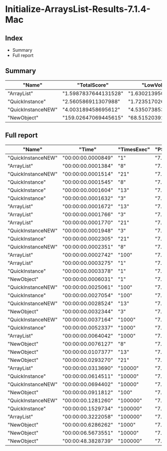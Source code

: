 # Initialize-ArraysList-Results-7.1.4-Mac
## Index
- Summary
- Full report
## Summary
|"Name"|"TotalScore"|"LowVolume"|"HighVolume"|
|---|---|---|---|
|"ArrayList"|"1.5987837644131528"|"1.6302139505760187"|"1.5594960317095699"|
|"QuickInstance"|"2.560586911307988"|"1.7235170267424853"|"3.606924267014866"|
|"QuickInstanceNEW"|"4.003189458695612"|"4.535073853392134"|"3.3383339653249586"|
|"NewObject"|"159.02647069445615"|"68.51520391162987"|"272.165554172989"|
## Full report
|"Name"|"Time"|"TimesExec"|"PSVersion"|"OS"|"CLR"|"WorkSet"|"Max"|"Min"|"Total"|"Assert"|"Score"|
|---|---|---|---|---|---|---|---|---|---|---|---|
|"QuickInstanceNEW"|"00:00:00.0000849"|"1"|"7.1.4"|"Mac"|"CoreCLR"|"0"|"00:00:00.0004876"|"00:00:00.0000314"|"00:00:00.0008494"|"False"|"1"|
|"ArrayList"|"00:00:00.0001384"|"8"|"7.1.4"|"Mac"|"CoreCLR"|"0"|"00:00:00.0007678"|"00:00:00.0000581"|"00:00:00.0013840"|"False"|"1"|
|"QuickInstanceNEW"|"00:00:00.0001514"|"21"|"7.1.4"|"Mac"|"CoreCLR"|"8192"|"00:00:00.0007564"|"00:00:00.0000671"|"00:00:00.0015143"|"False"|"1"|
|"QuickInstance"|"00:00:00.0001545"|"8"|"7.1.4"|"Mac"|"CoreCLR"|"0"|"00:00:00.0007246"|"00:00:00.0000742"|"00:00:00.0015447"|"False"|"1.1163294797687862"|
|"QuickInstance"|"00:00:00.0001604"|"13"|"7.1.4"|"Mac"|"CoreCLR"|"8192"|"00:00:00.0007872"|"00:00:00.0000840"|"00:00:00.0016040"|"False"|"1"|
|"QuickInstance"|"00:00:00.0001632"|"3"|"7.1.4"|"Mac"|"CoreCLR"|"0"|"00:00:00.0008070"|"00:00:00.0000803"|"00:00:00.0016320"|"False"|"1"|
|"ArrayList"|"00:00:00.0001672"|"13"|"7.1.4"|"Mac"|"CoreCLR"|"8192"|"00:00:00.0008658"|"00:00:00.0000777"|"00:00:00.0016720"|"False"|"1.0423940149625934"|
|"ArrayList"|"00:00:00.0001766"|"3"|"7.1.4"|"Mac"|"CoreCLR"|"16384"|"00:00:00.0011656"|"00:00:00.0000576"|"00:00:00.0017661"|"False"|"1.0821078431372548"|
|"ArrayList"|"00:00:00.0001770"|"21"|"7.1.4"|"Mac"|"CoreCLR"|"0"|"00:00:00.0007836"|"00:00:00.0001025"|"00:00:00.0017696"|"False"|"1.1690885072655217"|
|"QuickInstanceNEW"|"00:00:00.0001948"|"3"|"7.1.4"|"Mac"|"CoreCLR"|"0"|"00:00:00.0012150"|"00:00:00.0000646"|"00:00:00.0019478"|"False"|"1.1936274509803921"|
|"QuickInstance"|"00:00:00.0002305"|"21"|"7.1.4"|"Mac"|"CoreCLR"|"24576"|"00:00:00.0007507"|"00:00:00.0001118"|"00:00:00.0023049"|"False"|"1.5224570673712021"|
|"QuickInstanceNEW"|"00:00:00.0002351"|"8"|"7.1.4"|"Mac"|"CoreCLR"|"4096"|"00:00:00.0009855"|"00:00:00.0000714"|"00:00:00.0023513"|"False"|"1.698699421965318"|
|"ArrayList"|"00:00:00.0002742"|"100"|"7.1.4"|"Mac"|"CoreCLR"|"0"|"00:00:00.0009308"|"00:00:00.0001350"|"00:00:00.0027419"|"False"|"1"|
|"ArrayList"|"00:00:00.0003275"|"1"|"7.1.4"|"Mac"|"CoreCLR"|"290816"|"00:00:00.0028928"|"00:00:00.0000349"|"00:00:00.0032754"|"False"|"3.857479387514723"|
|"QuickInstance"|"00:00:00.0003378"|"1"|"7.1.4"|"Mac"|"CoreCLR"|"4096"|"00:00:00.0030091"|"00:00:00.0000301"|"00:00:00.0033783"|"False"|"3.978798586572438"|
|"NewObject"|"00:00:00.0006031"|"1"|"7.1.4"|"Mac"|"CoreCLR"|"49152"|"00:00:00.0028651"|"00:00:00.0002751"|"00:00:00.0060307"|"False"|"7.103651354534747"|
|"QuickInstanceNEW"|"00:00:00.0025061"|"100"|"7.1.4"|"Mac"|"CoreCLR"|"4096"|"00:00:00.0227279"|"00:00:00.0001659"|"00:00:00.0250614"|"False"|"9.139679066374908"|
|"QuickInstance"|"00:00:00.0027054"|"100"|"7.1.4"|"Mac"|"CoreCLR"|"16384"|"00:00:00.0234966"|"00:00:00.0001903"|"00:00:00.0270540"|"False"|"9.86652078774617"|
|"QuickInstanceNEW"|"00:00:00.0028524"|"13"|"7.1.4"|"Mac"|"CoreCLR"|"0"|"00:00:00.0271752"|"00:00:00.0000683"|"00:00:00.0285242"|"False"|"17.783042394014963"|
|"NewObject"|"00:00:00.0032344"|"3"|"7.1.4"|"Mac"|"CoreCLR"|"4096"|"00:00:00.0194003"|"00:00:00.0008321"|"00:00:00.0323437"|"False"|"19.818627450980394"|
|"QuickInstanceNEW"|"00:00:00.0037164"|"1000"|"7.1.4"|"Mac"|"CoreCLR"|"0"|"00:00:00.0155861"|"00:00:00.0010440"|"00:00:00.0371636"|"False"|"1"|
|"QuickInstance"|"00:00:00.0052337"|"1000"|"7.1.4"|"Mac"|"CoreCLR"|"151552"|"00:00:00.0233686"|"00:00:00.0012293"|"00:00:00.0523371"|"False"|"1.408271445484878"|
|"ArrayList"|"00:00:00.0064042"|"1000"|"7.1.4"|"Mac"|"CoreCLR"|"258048"|"00:00:00.0319303"|"00:00:00.0010994"|"00:00:00.0640420"|"False"|"1.7232267786029491"|
|"NewObject"|"00:00:00.0076127"|"8"|"7.1.4"|"Mac"|"CoreCLR"|"45056"|"00:00:00.0307305"|"00:00:00.0018039"|"00:00:00.0761272"|"False"|"55.005057803468205"|
|"NewObject"|"00:00:00.0107377"|"13"|"7.1.4"|"Mac"|"CoreCLR"|"344064"|"00:00:00.0321599"|"00:00:00.0023818"|"00:00:00.1073769"|"False"|"66.9432668329177"|
|"NewObject"|"00:00:00.0293270"|"21"|"7.1.4"|"Mac"|"CoreCLR"|"675840"|"00:00:00.1041974"|"00:00:00.0043145"|"00:00:00.2932695"|"False"|"193.70541611624836"|
|"ArrayList"|"00:00:00.0313690"|"10000"|"7.1.4"|"Mac"|"CoreCLR"|"540672"|"00:00:00.0474560"|"00:00:00.0221737"|"00:00:00.3136901"|"False"|"1"|
|"QuickInstance"|"00:00:00.0614511"|"10000"|"7.1.4"|"Mac"|"CoreCLR"|"-901120"|"00:00:00.1995383"|"00:00:00.0289940"|"00:00:00.6145106"|"False"|"1.9589754215945678"|
|"QuickInstanceNEW"|"00:00:00.0694402"|"10000"|"7.1.4"|"Mac"|"CoreCLR"|"-4452352"|"00:00:00.1272376"|"00:00:00.0164870"|"00:00:00.6944020"|"False"|"2.2136567949249257"|
|"NewObject"|"00:00:00.0911812"|"100"|"7.1.4"|"Mac"|"CoreCLR"|"364544"|"00:00:00.1217056"|"00:00:00.0544987"|"00:00:00.9118122"|"False"|"332.5353756382203"|
|"QuickInstanceNEW"|"00:00:00.1281260"|"100000"|"7.1.4"|"Mac"|"CoreCLR"|"471040"|"00:00:00.1308773"|"00:00:00.1264057"|"00:00:01.2812599"|"False"|"1"|
|"QuickInstance"|"00:00:00.1529734"|"100000"|"7.1.4"|"Mac"|"CoreCLR"|"1589248"|"00:00:00.1653942"|"00:00:00.1432395"|"00:00:01.5297339"|"False"|"1.1939294132338478"|
|"ArrayList"|"00:00:00.3222058"|"100000"|"7.1.4"|"Mac"|"CoreCLR"|"13492224"|"00:00:00.4227921"|"00:00:00.2662831"|"00:00:03.2220575"|"False"|"2.5147573482353307"|
|"NewObject"|"00:00:00.6286262"|"1000"|"7.1.4"|"Mac"|"CoreCLR"|"77824"|"00:00:00.8158329"|"00:00:00.4874257"|"00:00:06.2862616"|"False"|"169.14923043805834"|
|"NewObject"|"00:00:06.5673551"|"10000"|"7.1.4"|"Mac"|"CoreCLR"|"-2723840"|"00:00:10.5857312"|"00:00:05.2522981"|"00:01:05.6735510"|"False"|"209.35812745066787"|
|"NewObject"|"00:00:48.3828739"|"100000"|"7.1.4"|"Mac"|"CoreCLR"|"-15867904"|"00:01:05.8122344"|"00:00:32.8436023"|"00:08:03.8287387"|"False"|"377.61948316500946"|
